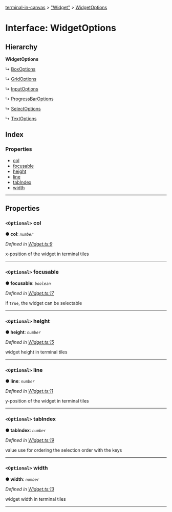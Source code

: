 [terminal-in-canvas](../README.md) > ["Widget"](../modules/_widget_.md) > [WidgetOptions](../interfaces/_widget_.widgetoptions.md)

# Interface: WidgetOptions

## Hierarchy

**WidgetOptions**

↳  [BoxOptions](_widgets_box_.boxoptions.md)

↳  [GridOptions](_widgets_grid_.gridoptions.md)

↳  [InputOptions](_widgets_input_.inputoptions.md)

↳  [ProgressBarOptions](_widgets_progressbar_.progressbaroptions.md)

↳  [SelectOptions](_widgets_select_.selectoptions.md)

↳  [TextOptions](_widgets_text_.textoptions.md)

## Index

### Properties

* [col](_widget_.widgetoptions.md#col)
* [focusable](_widget_.widgetoptions.md#focusable)
* [height](_widget_.widgetoptions.md#height)
* [line](_widget_.widgetoptions.md#line)
* [tabIndex](_widget_.widgetoptions.md#tabindex)
* [width](_widget_.widgetoptions.md#width)

---

## Properties

<a id="col"></a>

### `<Optional>` col

**● col**: *`number`*

*Defined in [Widget.ts:9](https://github.com/danikaze/terminal-in-canvas/blob/6bf63ab/src/Widget.ts#L9)*

x-position of the widget in terminal tiles

___
<a id="focusable"></a>

### `<Optional>` focusable

**● focusable**: *`boolean`*

*Defined in [Widget.ts:17](https://github.com/danikaze/terminal-in-canvas/blob/6bf63ab/src/Widget.ts#L17)*

if `true`, the widget can be selectable

___
<a id="height"></a>

### `<Optional>` height

**● height**: *`number`*

*Defined in [Widget.ts:15](https://github.com/danikaze/terminal-in-canvas/blob/6bf63ab/src/Widget.ts#L15)*

widget height in terminal tiles

___
<a id="line"></a>

### `<Optional>` line

**● line**: *`number`*

*Defined in [Widget.ts:11](https://github.com/danikaze/terminal-in-canvas/blob/6bf63ab/src/Widget.ts#L11)*

y-position of the widget in terminal tiles

___
<a id="tabindex"></a>

### `<Optional>` tabIndex

**● tabIndex**: *`number`*

*Defined in [Widget.ts:19](https://github.com/danikaze/terminal-in-canvas/blob/6bf63ab/src/Widget.ts#L19)*

value use for ordering the selection order with the keys

___
<a id="width"></a>

### `<Optional>` width

**● width**: *`number`*

*Defined in [Widget.ts:13](https://github.com/danikaze/terminal-in-canvas/blob/6bf63ab/src/Widget.ts#L13)*

widget width in terminal tiles

___

